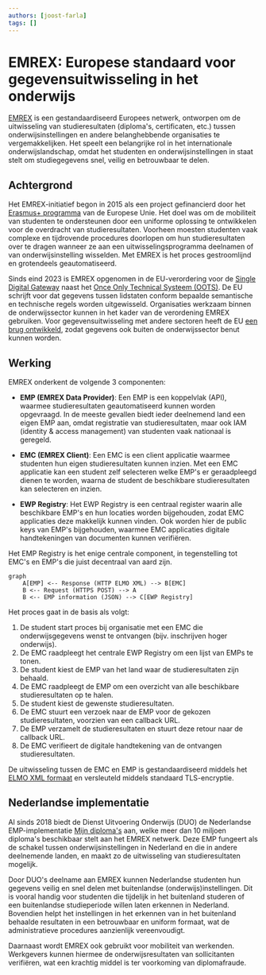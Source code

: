 ```yaml
---
authors: [joost-farla]
tags: []
---
```

# EMREX: Europese standaard voor gegevensuitwisseling in het onderwijs

[EMREX](https://emrex.eu/) is een gestandaardiseerd Europees netwerk, ontworpen om de uitwisseling van studieresultaten (diploma's, certificaten, etc.) tussen onderwijsinstellingen en andere belanghebbende organisaties te vergemakkelijken. Het speelt een belangrijke rol in het internationale onderwijslandschap, omdat het studenten en onderwijsinstellingen in staat stelt om studiegegevens snel, veilig en betrouwbaar te delen.

<!-- truncate -->

## Achtergrond

Het EMREX-initiatief begon in 2015 als een project gefinancierd door het [Erasmus+ programma](https://www.erasmusplus.nl) van de Europese Unie. Het doel was om de mobiliteit van studenten te ondersteunen door een uniforme oplossing te ontwikkelen voor de overdracht van studieresultaten. Voorheen moesten studenten vaak complexe en tijdrovende procedures doorlopen om hun studieresultaten over te dragen wanneer ze aan een uitwisselingsprogramma deelnamen of van onderwijsinstelling wisselden. Met EMREX is het proces gestroomlijnd en grotendeels geautomatiseerd.

Sinds eind 2023 is EMREX opgenomen in de EU-verordering voor de [Single Digital Gateway](https://www.digitaleoverheid.nl/overzicht-van-alle-onderwerpen/europa/single-digitale-gateway/) naast het [Once Only Technical Systeem (OOTS)](https://ec.europa.eu/digital-building-blocks/sites/display/DIGITAL/Once+Only+Technical+System). De EU schrijft voor dat gegevens tussen lidstaten conform bepaalde semantische en technische regels worden uitgewisseld. Organisaties werkzaam binnen de onderwijssector kunnen in het kader van de verordening EMREX gebruiken. Voor gegevensuitwisseling met andere sectoren heeft de EU [een brug ontwikkeld](https://ec.europa.eu/digital-building-blocks/sites/pages/viewpage.action?pageId=713528198), zodat gegevens ook buiten de onderwijssector benut kunnen worden.

## Werking

EMREX onderkent de volgende 3 componenten:

- **EMP (EMREX Data Provider)**: Een EMP is een koppelvlak (API), waarmee studieresultaten geautomatiseerd kunnen worden opgevraagd. In de meeste gevallen biedt ieder deelnemend land een eigen EMP aan, omdat registratie van studieresultaten, maar ook IAM (identity & access management) van studenten vaak nationaal is geregeld.

- **EMC (EMREX Client)**: Een EMC is een client applicatie waarmee studenten hun eigen studieresultaten kunnen inzien. Met een EMC applicatie kan een student zelf selecteren welke EMP's er geraadpleegd dienen te worden, waarna de student de beschikbare studieresultaten kan selecteren en inzien.

- **EWP Registry**: Het EWP Registry is een centraal register waarin alle beschikbare EMP's en hun locaties worden bijgehouden, zodat EMC applicaties deze makkelijk kunnen vinden. Ook worden hier de public keys van EMP's bijgehouden, waarmee EMC applicaties digitale handtekeningen van documenten kunnen verifiëren.

Het EMP Registry is het enige centrale component, in tegenstelling tot EMC's en EMP's die juist decentraal van aard zijn.

```mermaid
graph
	A[EMP] <-- Response (HTTP ELMO XML) --> B[EMC] 
	B <-- Request (HTTPS POST) --> A 
	B <-- EMP information (JSON) --> C[EWP Registry]
```

Het proces gaat in de basis als volgt:

1. De student start proces bij organisatie met een EMC die onderwijsgegevens wenst te ontvangen (bijv. inschrijven hoger onderwijs).
1. De EMC raadpleegt het centrale EWP Registry om een lijst van EMPs te tonen.
1. De student kiest de EMP van het land waar de studieresultaten zijn behaald.
1. De EMC raadpleegt de EMP om een overzicht van alle beschikbare studieresultaten op te halen.
1. De student kiest de gewenste studieresultaten.
1. De EMC stuurt een verzoek naar de EMP voor de gekozen studieresultaten, voorzien van een callback URL.
1. De EMP verzamelt de studieresultaten en stuurt deze retour naar de callback URL.
1. De EMC verifieert de digitale handtekening van de ontvangen studieresultaten.

De uitwisseling tussen de EMC en EMP is gestandaardiseerd middels het [ELMO XML formaat](https://github.com/emrex-eu/elmo-schemas) en versleuteld middels standaard TLS-encryptie.

## Nederlandse implementatie

Al sinds 2018 biedt de Dienst Uitvoering Onderwijs (DUO) de Nederlandse EMP-implementatie [Mijn diploma's](https://duo.nl/particulier/extract-of-your-diploma.jsp) aan, welke meer dan 10 miljoen diploma's beschikbaar stelt aan het EMREX netwerk. Deze EMP fungeert als de schakel tussen onderwijsinstellingen in Nederland en die in andere deelnemende landen, en maakt zo de uitwisseling van studieresultaten mogelijk.

Door DUO's deelname aan EMREX kunnen Nederlandse studenten hun gegevens veilig en snel delen met buitenlandse (onderwijs)instellingen. Dit is vooral handig voor studenten die tijdelijk in het buitenland studeren of een buitenlandse studieperiode willen laten erkennen in Nederland. Bovendien helpt het instellingen in het erkennen van in het buitenland behaalde resultaten in een betrouwbaar en uniform formaat, wat de administratieve procedures aanzienlijk vereenvoudigt.

Daarnaast wordt EMREX ook gebruikt voor mobiliteit van werkenden. Werkgevers kunnen hiermee de onderwijsresultaten van sollicitanten verifiëren, wat een krachtig middel is ter voorkoming van diplomafraude.
